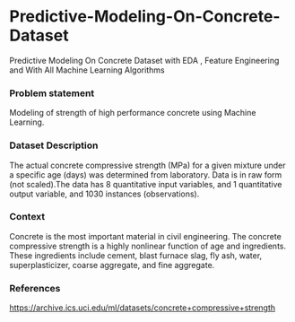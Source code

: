 # Predictive-Modeling-On-Concrete-Dataset
Predictive Modeling On Concrete Dataset with EDA , Feature Engineering and With All Machine Learning Algorithms

### Problem statement
Modeling of strength of high performance concrete using Machine Learning.

### Dataset Description
The actual concrete compressive strength (MPa) for a given mixture under a specific age (days) was determined from laboratory. Data is in raw form (not scaled).The data has 8 quantitative input variables, and 1 quantitative output variable, and 1030 instances (observations).


### Context
Concrete is the most important material in civil engineering. The concrete compressive strength is a highly nonlinear function of age and ingredients. These ingredients include cement, blast furnace slag, fly ash, water, superplasticizer, coarse aggregate, and fine aggregate.

### References
https://archive.ics.uci.edu/ml/datasets/concrete+compressive+strength
